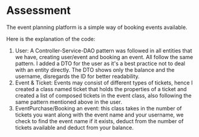 # Assessment

The event planning platform is a simple way of booking events available.

Here is the explanation of the code:

1) User: A Controller-Service-DAO pattern was followed in all entities that we have, creating user/event and booking an event. All follow the same pattern. I added a DTO for the user as it's a best practice not to deal with an entity directly. The DTO shows only the balance and the username, disregards the ID for better readability.
2) Event & Ticket: Events may consist of different types of tickets, hence I created a class named ticket that holds the properties of a ticket and created a list of composed tickets in the event class, also following the same pattern mentioned above in the user.
3) EventPurchase/Booking an event: this class takes in the number of tickets you want along with the event name and your username, we check to find the event name if it exists, deduct from the number of tickets available and deduct from your balance.
